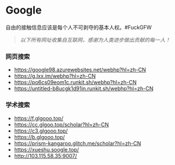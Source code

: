 # Google
自由的接触信息应该是每个人不可剥夺的基本人权。#FuckGFW

>*以下所有网址收集自互联网，感谢为人类进步做出贡献的每一人！*

### 网页搜索
* https://google98.azurewebsites.net/webhp?hl=zh-CN
* https://g.lxx.im/webhp?hl=zh-CN
* https://po6cs09eom1c.runkit.sh/webhp?hl=zh-CN
* https://untitled-b8ucgk1d91in.runkit.sh/webhp?hl=zh-CN



### 学术搜索
* https://f.glgooo.top/
* https://cc.glgoo.top/scholar?hl=zh-CN
* https://c3.glgooo.top/
* https://b.glgooo.top/
* https://prism-kangaroo.glitch.me/scholar?hl=zh-CN
* https://xueshu.soogle.top/
* http://103.115.58.35:9007/
